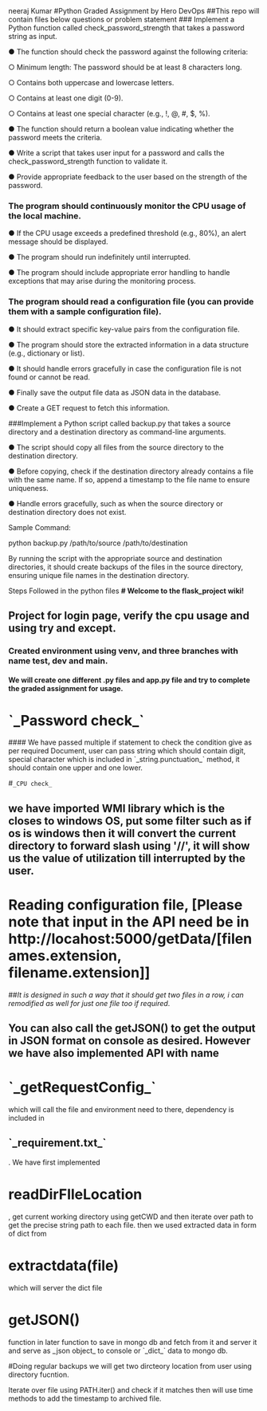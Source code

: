 <html>
<head> neeraj Kumar </head> 
<body>
#Python Graded Assignment by Hero DevOps
##This repo will contain files below questions or problem statement
### Implement a Python function called check_password_strength that takes a password string as input.

●       The function should check the password against the following criteria:

○       Minimum length: The password should be at least 8 characters long.

○       Contains both uppercase and lowercase letters.

○       Contains at least one digit (0-9).

○       Contains at least one special character (e.g., !, @, #, $, %).

●       The function should return a boolean value indicating whether the password meets the criteria.

●       Write a script that takes user input for a password and calls the check_password_strength function to validate it.

●       Provide appropriate feedback to the user based on the strength of the password. 

### The program should continuously monitor the CPU usage of the local machine.

●       If the CPU usage exceeds a predefined threshold (e.g., 80%), an alert message should be displayed.

●       The program should run indefinitely until interrupted.

●       The program should include appropriate error handling to handle exceptions that may arise during the monitoring process.

### The program should read a configuration file (you can provide them with a sample configuration file).

●       It should extract specific key-value pairs from the configuration file.

●       The program should store the extracted information in a data structure (e.g., dictionary or list).

●       It should handle errors gracefully in case the configuration file is not found or cannot be read.

●       Finally save the output file data as JSON data in the database.

●       Create a GET request to fetch this information.

###Implement a Python script called backup.py that takes a source directory and a destination directory as command-line arguments.

●       The script should copy all files from the source directory to the destination directory.

●       Before copying, check if the destination directory already contains a file with the same name. If so, append a timestamp to the file name to ensure uniqueness.

●       Handle errors gracefully, such as when the source directory or destination directory does not exist.

 

Sample Command:

python backup.py /path/to/source /path/to/destination

By running the script with the appropriate source and destination directories, it should create backups of the files in the source directory, ensuring unique file names in the destination directory.





Steps Followed in the python files
****# Welcome to the flask_project wiki!****

## Project for login page, verify the cpu usage and using try and except.

### Created environment using venv, and three branches with name test, dev and main.

#### We will create one different .py files and app.py file and try to complete the graded assignment for usage. 

<h1><b>`_Password check_`</b></h1>
#### We have passed multiple if statement to check the condition give as per required Document, user can pass string which should contain digit, special character which is included in `_string.punctuation_` method, it should contain one upper and one lower.

#`_CPU check_`
## we have imported WMI library which is the closes to windows OS, put some filter such as if os is windows then it will convert the current directory to forward slash using '//', it will show us the value of utilization till interrupted by the user.

# Reading configuration file, [Please note that input in the API need be in http://locahost:5000/getData/[filenames.extension, filename.extension]]
##_It is designed in such a way that it should get two files in a row, i can remodified as well for just one file too if required_.

<h2>You can also call the getJSON() to get the output in JSON format on console as desired. However we have also implemented API with name <h1>`_getRequestConfig_`</h1> which will call the file and environment need to there, dependency is included in <h2>`_requirement.txt_`</h2>. We have first implemented <h1>readDirFIleLocation</h1>, get current working directory using getCWD and then iterate over path to get the precise string path to each file.
then we used extracted data in form of dict from <h1>extractdata(file)</h1> which will server the dict file <h1>getJSON()</h1> function in later function to save in mongo db and fetch from it and server it and serve as _json object_ to console or `_dict_` data to mongo db.</h2>

#Doing regular backups
we will get two dircteory location from user using directory fucntion.

Iterate over file using PATH.iter() and check if it matches then will use time methods to add the timestamp to archived file.
</body>
</html>
